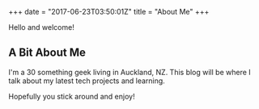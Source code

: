 +++
date = "2017-06-23T03:50:01Z"
title = "About Me"
+++

Hello and welcome!

## A Bit About Me

I'm a 30 something geek living in Auckland, NZ. This blog will be where I talk about my latest tech projects and learning. 

Hopefully you stick around and enjoy!
